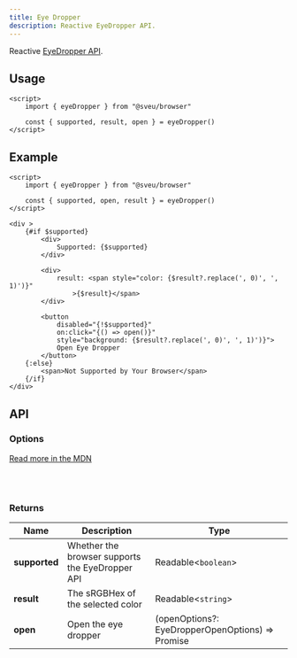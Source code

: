 ```yaml
---
title: Eye Dropper
description: Reactive EyeDropper API.
---
```


<script>
    import Meta from "$components/meta.svelte"
</script>

<Meta />

Reactive [EyeDropper API](https://developer.mozilla.org/en-US/docs/Web/API/EyeDropper_API).

## Usage

```svelte
<script>
    import { eyeDropper } from "@sveu/browser"

    const { supported, result, open } = eyeDropper()
</script>
```

## Example

```svelte live ln
<script>
    import { eyeDropper } from "@sveu/browser"

    const { supported, open, result } = eyeDropper()
</script>

<div >
    {#if $supported}
        <div>
            Supported: {$supported}
        </div>

        <div>
            result: <span style="color: {$result?.replace(', 0)', ', 1)')}"
                >{$result}</span>
        </div>

        <button
            disabled="{!$supported}"
            on:click="{() => open()}"
            style="background: {$result?.replace(', 0)', ', 1)')}">
            Open Eye Dropper
        </button>
    {:else}
        <span>Not Supported by Your Browser</span>
    {/if}
</div>
```

## API

### Options

[Read more in the MDN](https://developer.mozilla.org/en-US/docs/Web/API/EyeDropper_API)

<br/>
<br/>

### Returns

| Name         | Description                                     | Type                               |
| ------------ | ----------------------------------------------- | -----------------------------      |
| **supported**| Whether the browser supports the EyeDropper API | Readable<`boolean`>                |
| **result**   |  The sRGBHex of the selected color              | Readable<`string`>                 |
| **open**     |  Open the eye dropper                           |(openOptions?: EyeDropperOpenOptions) => Promise |
